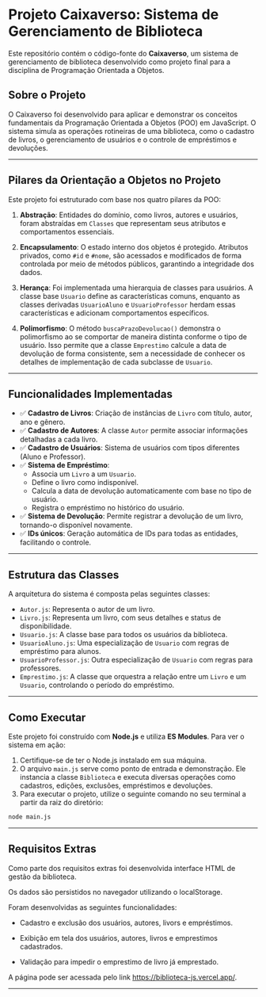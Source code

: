 # Projeto Caixaverso: Sistema de Gerenciamento de Biblioteca

Este repositório contém o código-fonte do **Caixaverso**, um sistema de gerenciamento de biblioteca desenvolvido como projeto final para a disciplina de Programação Orientada a Objetos.

## Sobre o Projeto

O Caixaverso foi desenvolvido para aplicar e demonstrar os conceitos fundamentais da Programação Orientada a Objetos (POO) em JavaScript. O sistema simula as operações rotineiras de uma biblioteca, como o cadastro de livros, o gerenciamento de usuários e o controle de empréstimos e devoluções.

---

## Pilares da Orientação a Objetos no Projeto

Este projeto foi estruturado com base nos quatro pilares da POO:

1.  **Abstração**: Entidades do domínio, como livros, autores e usuários, foram abstraídas em `Classes` que representam seus atributos e comportamentos essenciais.

2.  **Encapsulamento**: O estado interno dos objetos é protegido. Atributos privados, como `#id` e `#nome`, são acessados e modificados de forma controlada por meio de métodos públicos, garantindo a integridade dos dados.

3.  **Herança**: Foi implementada uma hierarquia de classes para usuários. A classe base `Usuario` define as características comuns, enquanto as classes derivadas `UsuarioAluno` e `UsuarioProfessor` herdam essas características e adicionam comportamentos específicos.

4.  **Polimorfismo**: O método `buscaPrazoDevolucao()` demonstra o polimorfismo ao se comportar de maneira distinta conforme o tipo de usuário. Isso permite que a classe `Emprestimo` calcule a data de devolução de forma consistente, sem a necessidade de conhecer os detalhes de implementação de cada subclasse de `Usuario`.

---

## Funcionalidades Implementadas

-   ✅ **Cadastro de Livros**: Criação de instâncias de `Livro` com título, autor, ano e gênero.
-   ✅ **Cadastro de Autores**: A classe `Autor` permite associar informações detalhadas a cada livro.
-   ✅ **Cadastro de Usuários**: Sistema de usuários com tipos diferentes (Aluno e Professor).
-   ✅ **Sistema de Empréstimo**:
    -   Associa um `Livro` a um `Usuario`.
    -   Define o livro como indisponível.
    -   Calcula a data de devolução automaticamente com base no tipo de usuário.
    -   Registra o empréstimo no histórico do usuário.
-   ✅ **Sistema de Devolução**: Permite registrar a devolução de um livro, tornando-o disponível novamente.
-   ✅ **IDs únicos**: Geração automática de IDs para todas as entidades, facilitando o controle.

---

## Estrutura das Classes

A arquitetura do sistema é composta pelas seguintes classes:

-   `Autor.js`: Representa o autor de um livro.
-   `Livro.js`: Representa um livro, com seus detalhes e status de disponibilidade.
-   `Usuario.js`: A classe base para todos os usuários da biblioteca.
-   `UsuarioAluno.js`: Uma especialização de `Usuario` com regras de empréstimo para alunos.
-   `UsuarioProfessor.js`: Outra especialização de `Usuario` com regras para professores.
-   `Emprestimo.js`: A classe que orquestra a relação entre um `Livro` e um `Usuario`, controlando o período do empréstimo.

---

## Como Executar

Este projeto foi construído com **Node.js** e utiliza **ES Modules**. Para ver o sistema em ação:

1.  Certifique-se de ter o Node.js instalado em sua máquina.
2.  O arquivo `main.js` serve como ponto de entrada e demonstração. Ele instancia a classe `Biblioteca` e executa diversas operações como cadastros, edições, exclusões, empréstimos e devoluções.
3.  Para executar o projeto, utilize o seguinte comando no seu terminal a partir da raiz do diretório:

```bash
node main.js
```

---

## Requisitos Extras

Como parte dos requisitos extras foi desenvolvida interface HTML de gestão da biblioteca.

Os dados são persistidos no navegador utilizando o localStorage.

Foram desenvolvidas as seguintes funcionalidades:   

- Cadastro e exclusão dos usuários, autores, livors e empréstimos.

- Exibição em tela dos usuários, autores, livros e emprestimos cadastrados.

- Validação para impedir o emprestimo de livro já emprestado.

A página pode ser acessada pelo link https://biblioteca-js.vercel.app/. 

---